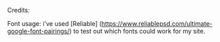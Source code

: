Credits:

Font usage: i've used [Reliable] (https://www.reliablepsd.com/ultimate-google-font-pairings/)  to test out which fonts could work for my site. 